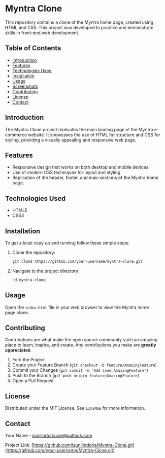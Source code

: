 # Myntra Clone

This repository contains a clone of the Myntra home page, created using HTML and CSS. This project was developed to practice and demonstrate skills in front-end web development.

## Table of Contents

- [Introduction](#introduction)
- [Features](#features)
- [Technologies Used](#technologies-used)
- [Installation](#installation)
- [Usage](#usage)
- [Screenshots](#screenshots)
- [Contributing](#contributing)
- [License](#license)
- [Contact](#contact)

## Introduction

The Myntra Clone project replicates the main landing page of the Myntra e-commerce website. It showcases the use of HTML for structure and CSS for styling, providing a visually appealing and responsive web page.

## Features

- Responsive design that works on both desktop and mobile devices.
- Use of modern CSS techniques for layout and styling.
- Replication of the header, footer, and main sections of the Myntra home page.

## Technologies Used

- HTML5
- CSS3

## Installation

To get a local copy up and running follow these simple steps:

1. Clone the repository:
    ```sh
    git clone https://github.com/your-username/myntra-clone.git
    ```
2. Navigate to the project directory:
    ```sh
    cd myntra-clone
    ```

## Usage

Open the `index.html` file in your web browser to view the Myntra home page clone.


## Contributing

Contributions are what make the open source community such an amazing place to learn, inspire, and create. Any contributions you make are **greatly appreciated**.

1. Fork the Project
2. Create your Feature Branch (`git checkout -b feature/AmazingFeature`)
3. Commit your Changes (`git commit -m 'Add some AmazingFeature'`)
4. Push to the Branch (`git push origin feature/AmazingFeature`)
5. Open a Pull Request

## License

Distributed under the MIT License. See `LICENSE` for more information.

## Contact

Your Name - [sunilindoriacse@outlook.com](mailto:sunilindoriacse@outlook.com)

Project Link: [https://github.com/isunilindoria/Myntra-Clone.git](https://github.com/your-username/Myntra-Clone.git)
